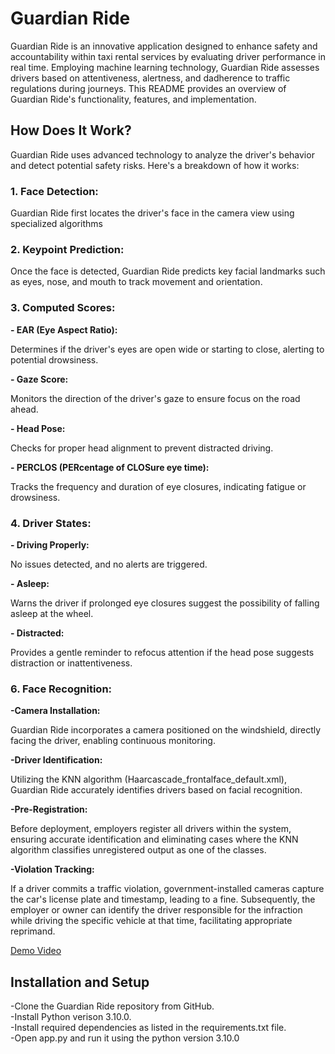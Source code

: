 <h1>Guardian Ride</h1>
<p>Guardian Ride is an innovative application designed to enhance safety and accountability within taxi rental services by evaluating driver performance in real time. Employing machine learning technology, Guardian Ride assesses drivers based on attentiveness, alertness, and dadherence to traffic regulations during journeys. This README provides an overview of Guardian Ride's functionality, features, and implementation.</p>
<h2>How Does It Work?</h2>
<p>Guardian Ride uses advanced technology to analyze the driver's behavior and detect potential safety risks. Here's a breakdown of how it works:</p>
<h3>1. Face Detection:</h3>
<p>Guardian Ride first locates the driver's face in the camera view using specialized algorithms</p>
<h3>2. Keypoint Prediction:</h3>
<p>Once the face is detected, Guardian Ride predicts key facial landmarks such as eyes, nose, and mouth to track movement and orientation.</p>
<h3>3. Computed Scores:</h3>
<b>- EAR (Eye Aspect Ratio):</b><p> Determines if the driver's eyes are open wide or starting to close, alerting to potential drowsiness.</p>
   <b>- Gaze Score:</b> <p>Monitors the direction of the driver's gaze to ensure focus on the road ahead.</p>
   <b>- Head Pose:</b> <p> Checks for proper head alignment to prevent distracted driving.</p>
   <b>- PERCLOS (PERcentage of CLOSure eye time):</b> <p> Tracks the frequency and duration of eye closures, indicating fatigue or drowsiness.</p>
<h3>4. Driver States:</h3> 
   <b>- Driving Properly:</b> <p>No issues detected, and no alerts are triggered.</p> 
   <b>- Asleep:</b> <p>Warns the driver if prolonged eye closures suggest the possibility of falling asleep at the wheel.</p> 
   <b>- Distracted:</b> <p> Provides a gentle reminder to refocus attention if the head pose suggests distraction or inattentiveness.</p>
<h3>6. Face Recognition:</h3> 
   <b>-Camera Installation:</b> <p>Guardian Ride incorporates a camera positioned on the windshield, directly facing the driver, enabling continuous monitoring.</p> 
  <b>-Driver Identification:</b>  <p>Utilizing the KNN algorithm (Haarcascade_frontalface_default.xml), Guardian Ride accurately identifies drivers based on facial recognition.</p> 
   <b>-Pre-Registration:</b> <p> Before deployment, employers register all drivers within the system, ensuring accurate identification and eliminating cases where the KNN algorithm classifies unregistered output as one of the classes.</p> 
  <b> -Violation Tracking:</b> <p> If a driver commits a traffic violation, government-installed cameras capture the car's license plate and timestamp, leading to a fine. Subsequently, the employer or owner can identify the driver responsible for the infraction while driving the specific vehicle at that time, facilitating appropriate reprimand. </p>

[Demo Video](https://drive.google.com/file/d/1V-uoC5xJaSCxFCnI9AZIyVQTp1n90zx6/view?usp=sharing)


<h2>Installation and Setup</h2> 
<p>
-Clone the Guardian Ride repository from GitHub.<br>
-Install Python verison 3.10.0.<br>
-Install required dependencies as listed in the requirements.txt file.<br>
-Open app.py and run it using the python version 3.10.0<br>
</p>
